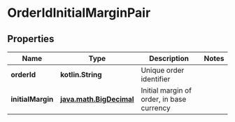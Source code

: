 
# OrderIdInitialMarginPair

## Properties
Name | Type | Description | Notes
------------ | ------------- | ------------- | -------------
**orderId** | **kotlin.String** | Unique order identifier | 
**initialMargin** | [**java.math.BigDecimal**](java.math.BigDecimal.md) | Initial margin of order, in base currency | 



